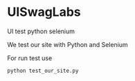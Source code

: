 # UISwagLabs
UI test python selenium


We test our site with Python and Selenium

For run test use

```
python test_our_site.py
```
